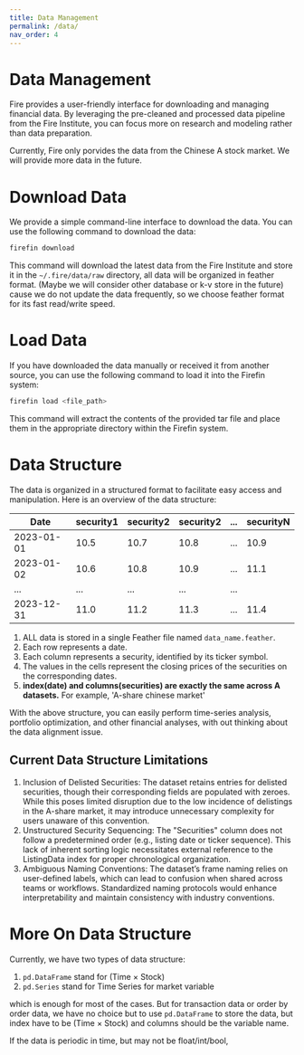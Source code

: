 ```yaml
---
title: Data Management
permalink: /data/
nav_order: 4
---
```


# Data Management

Fire provides a user-friendly interface for downloading and managing financial data. By leveraging the pre-cleaned and processed data pipeline from the Fire Institute, you can focus more on research and modeling rather than data preparation.


Currently, Fire only porvides the data from the Chinese A stock market. We will provide more data in the future.


# Download Data

We provide a simple command-line interface to download the data. You can use the following command to download the data:

```bash
firefin download
```

This command will download the latest data from the Fire Institute and store it in the `~/.fire/data/raw` directory, all data
will be organized in feather format. (Maybe we will consider other database or k-v store in the future) cause we do not update the data frequently, so we choose feather format for its fast read/write speed.

# Load Data

If you have downloaded the data manually or received it from another source, you can use the following command to load it into the Firefin system:

```bash
firefin load <file_path>
```

This command will extract the contents of the provided tar file and place them in the appropriate directory within the Firefin system.

# Data Structure

The data is organized in a structured format to facilitate easy access and manipulation. Here is an overview of the data structure:


| Date       | security1  | security2  | security2  | ...  | securityN  |   
|------------|------------|------------|------------|------|------------|
| 2023-01-01 | 10.5   | 10.7   | 10.8   | ...  | 10.9   |   
| 2023-01-02 | 10.6   | 10.8   | 10.9   | ...  | 11.1  |   
| ...        | ...    | ...    | ...    | ...  |
| 2023-12-31 | 11.0   | 11.2   | 11.3   | ...  | 11.4   |   


1. ALL data is stored in a single Feather file named `data_name.feather`.
2. Each row represents a date.
3. Each column represents a security, identified by its ticker symbol.
4. The values in the cells represent the closing prices of the securities on the corresponding dates.
5. **index(date) and columns(securities) are exactly the same across A datasets.** For example, 'A-share chinese market'

With the above structure, you can easily perform time-series analysis, portfolio optimization, and other financial analyses, with out thinking about the data alignment issue.

## Current Data Structure Limitations

1. Inclusion of Delisted Securities: The dataset retains entries for delisted securities, though their corresponding fields are populated with zeroes. While this poses limited disruption due to the low incidence of delistings in the A-share market, it may introduce unnecessary complexity for users unaware of this convention.
2. Unstructured Security Sequencing: The "Securities" column does not follow a predetermined order (e.g., listing date or ticker sequence). This lack of inherent sorting logic necessitates external reference to the ListingData index for proper chronological organization.
3. Ambiguous Naming Conventions: The dataset’s frame naming relies on user-defined labels, which can lead to confusion when shared across teams or workflows. Standardized naming protocols would enhance interpretability and maintain consistency with industry conventions.


# More On Data Structure

Currently, we have two types of data structure:

1. `pd.DataFrame` stand for (Time × Stock)
2. `pd.Series` stand for Time Series for market variable

which is enough for most of the cases. But for transaction data or order by order data, we have no choice but to use `pd.DataFrame` to store the data, but index have to be (Time × Stock) and columns should be the variable name. 

If the data is periodic in time, but may not be float/int/bool, 